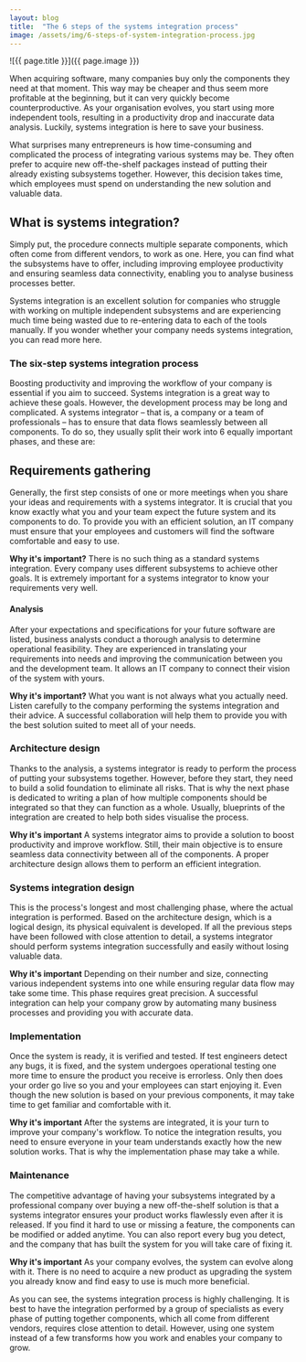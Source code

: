 ```yaml
---
layout: blog
title:  "The 6 steps of the systems integration process"
image: /assets/img/6-steps-of-system-integration-process.jpg
---
```


![{{ page.title }}]({{ page.image }})
 
When acquiring software, many companies buy only the components they need at that moment. This way may be cheaper and thus seem more profitable at the beginning, but it can very quickly become counterproductive. As your organisation evolves, you start using more independent tools, resulting in a productivity drop and inaccurate data analysis. Luckily, systems integration is here to save your business.

What surprises many entrepreneurs is how time-consuming and complicated the process of integrating various systems may be. They often prefer to acquire new off-the-shelf packages instead of putting their already existing subsystems together. However, this decision takes time, which employees must spend on understanding the new solution and valuable data.

## What is systems integration?
Simply put, the procedure connects multiple separate components, which often come from different vendors, to work as one. Here, you can find what the subsystems have to offer, including improving employee productivity and ensuring seamless data connectivity, enabling you to analyse business processes better.

Systems integration is an excellent solution for companies who struggle with working on multiple independent subsystems and are experiencing much time being wasted due to re-entering data to each of the tools manually. If you wonder whether your company needs systems integration, you can read more here.

### The six-step systems integration process
Boosting productivity and improving the workflow of your company is essential if you aim to succeed. Systems integration is a great way to achieve these goals. However, the development process may be long and complicated. A systems integrator – that is, a company or a team of professionals – has to ensure that data flows seamlessly between all components. To do so, they usually split their work into 6 equally important phases, and these are:

## Requirements gathering
Generally, the first step consists of one or more meetings when you share your ideas and requirements with a systems integrator. It is crucial that you know exactly what you and your team expect the future system and its components to do. To provide you with an efficient solution, an IT company must ensure that your employees and customers will find the software comfortable and easy to use.

**Why it's important?**
There is no such thing as a standard systems integration. Every company uses different subsystems to achieve other goals. It is extremely important for a systems integrator to know your requirements very well.

#### Analysis
After your expectations and specifications for your future software are listed, business analysts conduct a thorough analysis to determine operational feasibility. They are experienced in translating your requirements into needs and improving the communication between you and the development team. It allows an IT company to connect their vision of the system with yours.

**Why it's important?**
What you want is not always what you actually need. Listen carefully to the company performing the systems integration and their advice. A successful collaboration will help them to provide you with the best solution suited to meet all of your needs.

### Architecture design
Thanks to the analysis, a systems integrator is ready to perform the process of putting your subsystems together. However, before they start, they need to build a solid foundation to eliminate all risks. That is why the next phase is dedicated to writing a plan of how multiple components should be integrated so that they can function as a whole. Usually, blueprints of the integration are created to help both sides visualise the process.

**Why it's important**
A systems integrator aims to provide a solution to boost productivity and improve workflow. Still, their main objective is to ensure seamless data connectivity between all of the components. A proper architecture design allows them to perform an efficient integration.

### Systems integration design
This is the process's longest and most challenging phase, where the actual integration is performed. Based on the architecture design, which is a logical design, its physical equivalent is developed. If all the previous steps have been followed with close attention to detail, a systems integrator should perform systems integration successfully and easily without losing valuable data.

**Why it's important**
Depending on their number and size, connecting various independent systems into one while ensuring regular data flow may take some time. This phase requires great precision. A successful integration can help your company grow by automating many business processes and providing you with accurate data.

### Implementation
Once the system is ready, it is verified and tested. If test engineers detect any bugs, it is fixed, and the system undergoes operational testing one more time to ensure the product you receive is errorless. Only then does your order go live so you and your employees can start enjoying it. Even though the new solution is based on your previous components, it may take time to get familiar and comfortable with it.

**Why it's important**
After the systems are integrated, it is your turn to improve your company's workflow. To notice the integration results, you need to ensure everyone in your team understands exactly how the new solution works. That is why the implementation phase may take a while.

### Maintenance
The competitive advantage of having your subsystems integrated by a professional company over buying a new off-the-shelf solution is that a systems integrator ensures your product works flawlessly even after it is released. If you find it hard to use or missing a feature, the components can be modified or added anytime. You can also report every bug you detect, and the company that has built the system for you will take care of fixing it.

**Why it's important**
As your company evolves, the system can evolve along with it. There is no need to acquire a new product as upgrading the system you already know and find easy to use is much more beneficial.

As you can see, the systems integration process is highly challenging. It is best to have the integration performed by a group of specialists as every phase of putting together components, which all come from different vendors, requires close attention to detail. However, using one system instead of a few transforms how you work and enables your company to grow.
